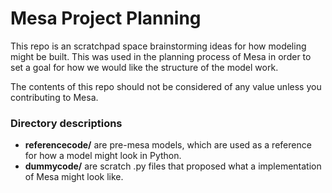 # Mesa Project Planning

This repo is an scratchpad space brainstorming ideas for how modeling might be built. This was used in the planning process of Mesa in order to set a goal for how we would like the structure of the model work.

The contents of this repo should not be considered of any value unless you contributing to Mesa.

### Directory descriptions

* **referencecode/** are pre-mesa models, which are used as a reference for how a model might look in Python.
* **dummycode/** are scratch .py files that proposed what a implementation of Mesa might look like.
